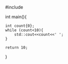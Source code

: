 #include<iostream>

int main(){
	
	int count{0};
	while (count<10){
		std::cout<<count<<' ';
	}

	return 10;
}
